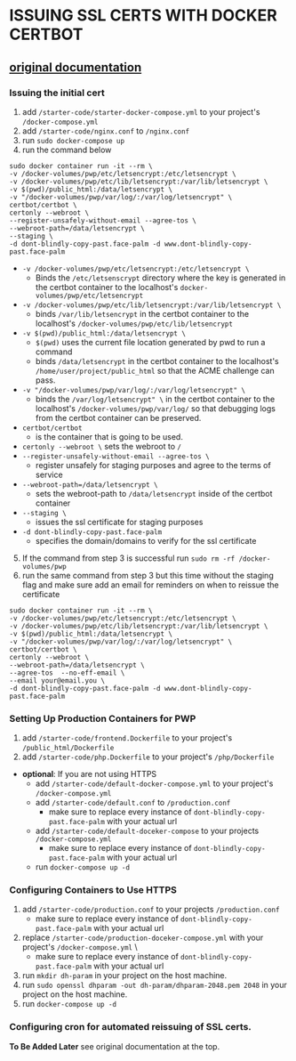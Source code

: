 # ISSUING  SSL CERTS WITH DOCKER CERTBOT
## [original documentation](https://www.humankode.com/ssl/how-to-set-up-free-ssl-certificates-from-lets-encrypt-using-docker-and-nginx)
### Issuing the initial cert
1. add `/starter-code/starter-docker-compose.yml` to your project's `/docker-compose.yml`
2. add `/starter-code/nginx.conf` to `/nginx.conf`
3. run `sudo docker-compose up`
4. run the command below
```
sudo docker container run -it --rm \
-v /docker-volumes/pwp/etc/letsencrypt:/etc/letsencrypt \
-v /docker-volumes/pwp/etc/lib/letsencrypt:/var/lib/letsencrypt \
-v $(pwd)/public_html:/data/letsencrypt \
-v "/docker-volumes/pwp/var/log/:/var/log/letsencrypt" \
certbot/certbot \
certonly --webroot \
--register-unsafely-without-email --agree-tos \
--webroot-path=/data/letsencrypt \
--staging \
-d dont-blindly-copy-past.face-palm -d www.dont-blindly-copy-past.face-palm
```
* `-v /docker-volumes/pwp/etc/letsencrypt:/etc/letsencrypt \` 
	* Binds the `/etc/letsenscrypt` directory where the key is generated in the certbot container to the localhost's `docker-volumes/pwp/etc/letsencrypt`
* `-v /docker-volumes/pwp/etc/lib/letsencrypt:/var/lib/letsencrypt \`
	* binds `/var/lib/letsencrypt` in the certbot container to the localhost's `/docker-volumes/pwp/etc/lib/letsencrypt`
* `-v $(pwd)/public_html:/data/letsencrypt \`
 	* `$(pwd)` uses the current file location generated by pwd to run a command
 	*  binds `/data/letsencrypt` in the certbot container to the localhost's `/home/user/project/public_html` so that the ACME challenge can pass.
*  `-v "/docker-volumes/pwp/var/log/:/var/log/letsencrypt" \`
	* binds the `/var/log/letsencrypt" \` in the certbot container to the localhost's `/docker-volumes/pwp/var/log/` so that debugging logs from the certbot container can be preserved.
* `certbot/certbot`
	* is the container that is going to be used.
* `certonly --webroot \` sets the webroot to `/`
* `--register-unsafely-without-email --agree-tos \`
	* register unsafely for staging purposes and agree to the terms of service  
* `--webroot-path=/data/letsencrypt \`
	* sets the webroot-path to `/data/letsencrypt` inside of the certbot container
* `--staging \`
	* issues the ssl certificate for staging purposes
* `-d dont-blindly-copy-past.face-palm`
	* specifies the domain/domains to verify for the ssl certificate
5. If the command from step 3 is successful run `sudo rm -rf /docker-volumes/pwp`
6. run the same command from step 3 but this time without the staging flag and make sure add an email for reminders on when to reissue the certificate
```
sudo docker container run -it --rm \
-v /docker-volumes/pwp/etc/letsencrypt:/etc/letsencrypt \
-v /docker-volumes/pwp/etc/lib/letsencrypt:/var/lib/letsencrypt \
-v $(pwd)/public_html:/data/letsencrypt \
-v "/docker-volumes/pwp/var/log/:/var/log/letsencrypt" \
certbot/certbot \
certonly --webroot \
--webroot-path=/data/letsencrypt \
--agree-tos  --no-eff-email \
--email your@email.you \
-d dont-blindly-copy-past.face-palm -d www.dont-blindly-copy-past.face-palm
```
### Setting Up Production Containers for PWP
1. add `/starter-code/frontend.Dockerfile` to your project's `/public_html/Dockerfile`
2. add `/starter-code/php.Dockerfile` to your project's `/php/Dockerfile`


* __optional__: If you are not using HTTPS
	* add `/starter-code/default-docker-compose.yml` to your project's `/docker-compose.yml`
	* add `/starter-code/default.conf` to `/production.conf`
		* make sure to replace every instance of `dont-blindly-copy-past.face-palm` with your actual url
	* add `/starter-code/default-doceker-compose` to your projects
`/docker-compose.yml`
		* make sure to replace every instance of `dont-blindly-copy-past.face-palm` with your actual url
	* run `docker-compose up -d`
### Configuring Containers to Use HTTPS
1. add `/starter-code/production.conf` to your projects `/production.conf`  
	* make sure to replace every instance of `dont-blindly-copy-past.face-palm` with your actual url
2. replace `/starter-code/production-doceker-compose.yml` with your project's `/docker-compose.yml` \
	* make sure to replace every instance of `dont-blindly-copy-past.face-palm` with your actual url
3. run `mkdir dh-param` in your project on the host machine.
4. run `sudo openssl dhparam -out dh-param/dhparam-2048.pem 2048` in your project on the host machine.
5. run `docker-compose up -d`
### Configuring cron for automated reissuing of SSL certs.
**To Be Added Later** see original documentation at the top.
